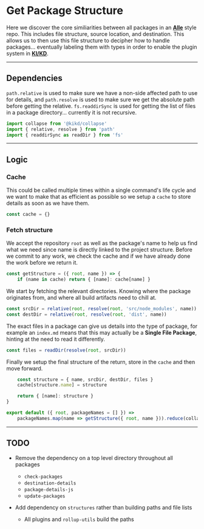 # Get Package Structure

Here we discover the core similiarities between all packages in an
[**Alle**](https://github.com/boennemann/alle) style repo. This includes file
structure, source location, and destination. This allows us to then use this
file structure to decipher how to handle packages... eventually labeling them
with types in order to enable the plugin system in
[**KI/KD**](https://github.com/RayBenefield/dev-xp/tree/master/src/node_modules/kikd).

---

## Dependencies

`path.relative` is used to make sure we have a non-side affected path to use for
details, and `path.resolve` is used to make sure we get the absolute path before
getting the relative. `fs.readdirSync` is used for getting the list of files in
a package directory... currently it is not recursive.

```js
import collapse from '@kikd/collapse'
import { relative, resolve } from 'path'
import { readdirSync as readDir } from 'fs'
```

---

## Logic

### Cache

This could be called multiple times within a single command's life cycle and we
want to make that as efficient as possible so we setup a `cache` to store
details as soon as we have them.

```js
const cache = {}
```

### Fetch structure

We accept the repository `root` as well as the package's name to help us find
what we need since name is directly linked to the project structure. Before we
commit to any work, we check the cache and if we have already done the work
before we return it.

```js
const getStructure = ({ root, name }) => {
    if (name in cache) return { [name]: cache[name] }
```

We start by fetching the relevant directories. Knowing where the package
originates from, and where all build artifacts need to chill at.

```js
const srcDir = relative(root, resolve(root, 'src/node_modules', name))
const destDir = relative(root, resolve(root, 'dist', name))
```

The exact files in a package can give us details into the type of package, for
example an `index.md` means that this may actually be a **Single File Package**,
hinting at the need to read it differently.

```js
const files = readDir(resolve(root, srcDir))
```

Finally we setup the final structure of the return, store in the `cache` and
then move forward.

```js
    const structure = { name, srcDir, destDir, files }
    cache[structure.name] = structure

    return { [name]: structure }
}
```

```js
export default ({ root, packageNames = [] }) =>
    packageNames.map(name => getStructure({ root, name })).reduce(collapse, {})
```

---

## TODO

*   Remove the dependency on a top level directory throughout all packages

    *   `check-packages`
    *   `destination-details`
    *   `package-details-js`
    *   `update-packages`

*   Add dependency on `structures` rather than building paths and file lists
    *   All plugins and `rollup-utils` build the paths

```

```
